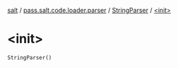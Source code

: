[salt](../../index.md) / [pass.salt.code.loader.parser](../index.md) / [StringParser](index.md) / [&lt;init&gt;](./-init-.md)

# &lt;init&gt;

`StringParser()`